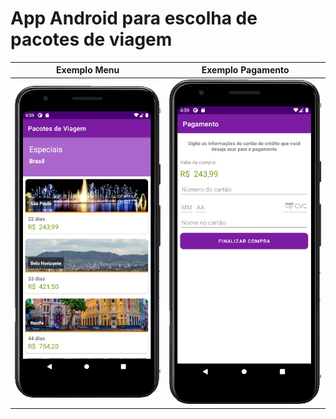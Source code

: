 # App Android para escolha de pacotes de viagem


Exemplo Menu            |  Exemplo Pagamento
:-------------------------:|:-------------------------:
![](https://github.com/geankaminski/agencia-turismo-app/blob/774270f9edab33b8426723a7f8ef3b3d7e6d02af/public/pacotes.PNG)  |  ![](https://github.com/geankaminski/agencia-turismo-app/blob/774270f9edab33b8426723a7f8ef3b3d7e6d02af/public/pagamento.PNG)
